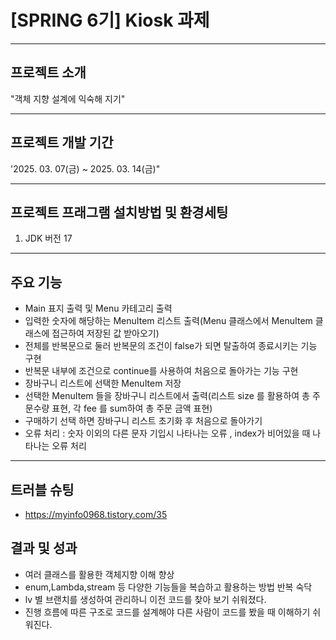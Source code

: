 # [SPRING 6기] Kiosk 과제
-----

## 프로젝트 소개
"객체 지향 설계에 익숙해 지기"
***

## 프로젝트 개발 기간
'2025. 03. 07(금) ~ 2025. 03. 14(금)"
***

## 프로젝트 프래그램 설치방법 및 환경세팅
1. JDK 버전 17
***

## 주요 기능
* Main 표지 출력 및 Menu 카테고리 출력
* 입력한 숫자에 해당하는 MenuItem 리스트 출력(Menu 클래스에서 MenuItem 클래스에 접근하여 저장된 값 받아오기)
* 전체를 반복문으로 둘러 반복문의 조건이 false가 되면 탈출하여 종료시키는 기능 구현
* 반복문 내부에 조건으로 continue를 사용하여 처음으로 돌아가는 기능 구현
* 장바구니 리스트에 선택한 MenuItem 저장
* 선택한 MenuItem 들을 장바구니 리스트에서 출력(리스트 size 를 활용하여 총 주문수량 표현, 각 fee 를 sum하여 총 주문 금액 표현)
* 구매하기 선택 하면 장바구니 리스트 초기화 후 처음으로 돌아가기
* 오류 처리 : 숫자 이외의 다른 문자 기입시 나타나는 오류 , index가 비어있을 때 나타나는 오류 처리
***

## 트러블 슈팅
* https://myinfo0968.tistory.com/35

## 결과 및 성과
* 여러 클래스를 활용한 객체지향 이해 향상
* enum,Lambda,stream 등 다양한 기능들을 복습하고 활용하는 방법 반복 숙닥
* lv 별 브랜치를 생성하여 관리하니 이전 코드를 찾아 보기 쉬워졌다.
* 진행 흐름에 따른 구조로 코드를 설계해야 다른 사람이 코드를 봤을 때 이해하기 쉬워진다.
